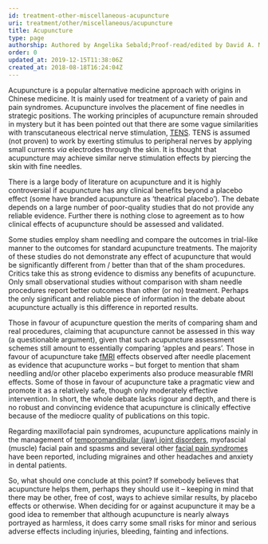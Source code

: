 ```yaml
---
id: treatment-other-miscellaneous-acupuncture
uri: treatment/other/miscellaneous/acupuncture
title: Acupuncture
type: page
authorship: Authored by Angelika Sebald;Proof-read/edited by David A. Mitchell
order: 0
updated_at: 2019-12-15T11:38:06Z
created_at: 2018-08-18T16:24:04Z
---
```


<p>Acupuncture is a popular alternative medicine approach
    with origins in Chinese medicine. It is mainly used for
    treatment of a variety of pain and pain syndromes.
    Acupuncture involves the placement of fine needles in
    strategic positions. The working principles of
    acupuncture remain shrouded in mystery but it has been
    pointed out that there are some vague similarities with
    transcutaneous electrical nerve stimulation, <a href="/treatment/other/miscellaneous/tens">TENS</a>.
    TENS is assumed (not proven) to work by exerting
    stimulus to peripheral nerves by applying small currents
    <i>via</i> electrodes through the skin. It is thought
    that acupuncture may achieve similar nerve stimulation
    effects by piercing the skin with fine needles.</p>
<p>There is a large body of literature on acupuncture and it
    is highly controversial if acupuncture has any clinical
    benefits beyond a placebo effect (some have branded
    acupuncture as ‘theatrical placebo’). The debate depends
    on a large number of poor-quality studies that do not
    provide any reliable evidence. Further there is nothing
    close to agreement as to how clinical effects of
    acupuncture should be assessed and validated.</p>
<p>Some studies employ sham needling and compare the
    outcomes in trial-like manner to the outcomes for
    standard acupuncture treatments. The majority of these
    studies do not demonstrate any effect of acupuncture
    that would be significantly different from / better than
    that of the sham procedures. Critics take this as strong
    evidence to dismiss any benefits of acupuncture. Only
    small observational studies without comparison with sham
    needle procedures report better outcomes than other (or
    no) treatment. Perhaps the only significant and reliable
    piece of information in the debate about acupuncture
    actually is this difference in reported results.</p>
<p>Those in favour of acupuncture question the merits of
    comparing sham and real procedures, claiming that
    acupuncture cannot be assessed in this way (a
    questionable argument), given that such acupuncture
    assessment schemes still amount to essentially comparing
    ‘apples and pears’. Those in favour of acupuncture take
    <a href="/diagnosis/tests/mri/detailed">fMRI</a> effects
    observed after needle placement as evidence that
    acupuncture works – but forget to mention that sham
    needling and/or other placebo experiments also produce
    measurable fMRI effects. Some of those in favour of
    acupuncture take a pragmatic view and promote it as a
    relatively safe, though only moderately effective
    intervention. In short, the whole debate lacks rigour
    and depth, and there is no robust and convincing
    evidence that acupuncture is clinically effective
    because of the mediocre quality of publications on this
    topic.</p>
<p>Regarding maxillofacial pain syndromes, acupuncture
    applications mainly in the management of <a href="/diagnosis-list-jaw-joint-lvel1">temporomandibular
        (jaw) joint disorders</a>, myofascial (muscle)
    facial pain and spasms and several other <a href="/diagnosis/a-z/facial-pain-syndrome">facial
        pain syndromes</a> have been reported, including
    migraines and other headaches and anxiety in dental
    patients.</p>
<p>So, what should one conclude at this point? If somebody
    believes that acupuncture helps them, perhaps they
    should use it – keeping in mind that there may be other,
    free of cost, ways to achieve similar results, by
    placebo effects or otherwise. When deciding for or
    against acupuncture it may be a good idea to remember
    that although acupuncture is nearly always portrayed as
    harmless, it does carry some small risks for minor and
    serious adverse effects including injuries, bleeding,
    fainting and infections.</p>

